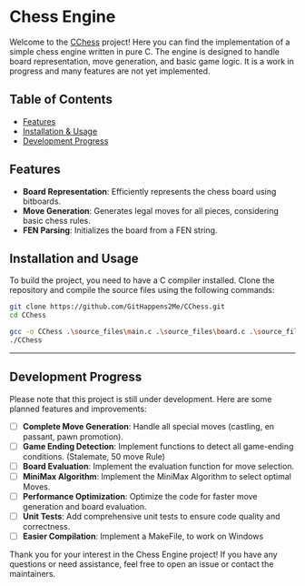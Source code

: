 
# Chess Engine

Welcome to the [CChess](https://github.com/GitHappens2Me/CChess) project! Here you can find the implementation of a simple chess engine written in pure C. The engine is designed to handle board representation, move generation, and basic game logic. It is a work in progress and many features are not yet implemented. 

## Table of Contents

- [Features](#features)
- [Installation & Usage](#installation-and-usage)
- [Development Progress](#development-progress)

## Features

- **Board Representation**: Efficiently represents the chess board using bitboards.
- **Move Generation**: Generates legal moves for all pieces, considering basic chess rules.
- **FEN Parsing**: Initializes the board from a FEN string.


## Installation and Usage

To build the project, you need to have a C compiler installed. Clone the repository and compile the source files using the following commands:

```bash
git clone https://github.com/GitHappens2Me/CChess.git
cd CChess

gcc -o CChess .\source_files\main.c .\source_files\board.c .\source_files\inout.c .\source_files\move.c .\source_files\notation.c
./CChess
```



---

## Development Progress

Please note that this project is still under development. Here are some planned features and improvements:

- [ ] **Complete Move Generation**: Handle all special moves (castling, en passant, pawn promotion).
- [ ] **Game Ending Detection**: Implement functions to detect all game-ending conditions. (Stalemate, 50 move Rule)
- [ ] **Board Evaluation**: Implement the evaluation function for move selection.
- [ ] **MiniMax Algorithm**: Implement the MiniMax Algorithm to select optimal Moves.
- [ ] **Performance Optimization**: Optimize the code for faster move generation and board evaluation.
- [ ] **Unit Tests**: Add comprehensive unit tests to ensure code quality and correctness.
- [ ] **Easier Compilation**: Implement a MakeFile, to work on Windows

Thank you for your interest in the Chess Engine project! If you have any questions or need assistance, feel free to open an issue or contact the maintainers. 
